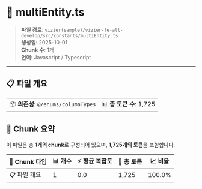 # 📄 multiEntity.ts

> **파일 경로**: `vizier(sample)/vizier-fe-all-develop/src/constants/multiEntity.ts`  
> **생성일**: 2025-10-01  
> **Chunk 수**: 1개  
> **언어**: Javascript / Typescript
---


## 📋 파일 개요

| | |
|--|--|
| 📦 **의존성**: `@/enums/columnTypes` | 📊 **총 토큰 수**: 1,725 |






## 🧩 Chunk 요약

이 파일은 총 **1개의 chunk**로 구성되어 있으며, **1,725개의 토큰**을 포함합니다.

| 🧩 Chunk 타입 | 📊 개수 | ⚡ 평균 복잡도 | 📝 총 토큰 | 📈 비율 |
|---------------|--------|-------------|----------|--------|
| 📋 파일 개요 | 1 | 0.0 | 1,725 | 100.0% |

